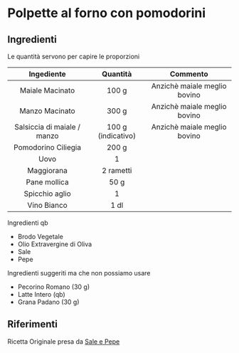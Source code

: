 
# Polpette al forno con pomodorini 

## Ingredienti 

Le quantità servono per capire le proporzioni 

| Ingediente   |      Quantità      |  Commento |
|:----------:|:-------------:|:------:|
| Maiale Macinato |  100 g  | Anzichè maiale meglio bovino |
| Manzo Macinato |  300 g  | Anzichè maiale meglio bovino |
| Salsiccia di maiale / manzo |  100 g (indicativo) | Anzichè maiale meglio bovino |
| Pomodorino Ciliegia |    200 g   |    |
| Uovo | 1 |   |
| Maggiorana |    2 rametti   |    |
| Pane mollica |    50 g   |    |
| Spicchio aglio |    1   |    |
| Vino Bianco |    1 dl   |    |

Ingredienti qb 

- Brodo Vegetale 
- Olio Extravergine di Oliva 
- Sale 
- Pepe 


Ingredienti suggeriti ma che non possiamo usare 

- Pecorino Romano (30 g)
- Latte Intero (qb)
- Grana Padano (30 g)



## Riferimenti 

Ricetta Originale presa da <a href="http://www.salepepe.it/ricette/secondi/di-carne/carni-miste/polpette-forno-pomodorini/" target="_blank">Sale e Pepe</a>




